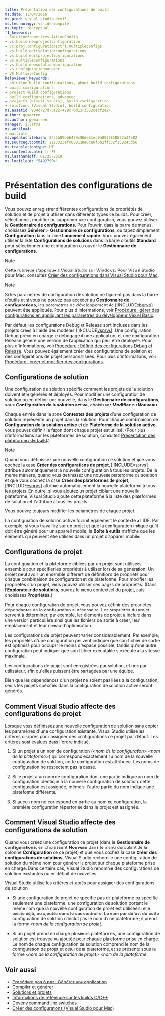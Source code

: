 ```yaml
---
title: Présentation des configurations de build
ms.date: 11/04/2016
ms.prod: visual-studio-dev15
ms.technology: vs-ide-compile
ms.topic: conceptual
f1_keywords:
- SolutionProperties.ActiveConfig
- vs.build.newprojectconfiguration
- vc.proj.configurationsctrl.multipleconfigs
- vs.build.editsolutionconfigurations
- vs.build.editprojectconfigurations
- vs.multipleconfigurations
- vs.build.newsolutionconfiguration
- VS.ConfigurationManager
- VS.MultipleConfig
helpviewer_keywords:
- solution build configurations, about build configurations
- build configurations
- project build configurations
- build configurations, advanced
- projects [Visual Studio], build configuration
- solutions [Visual Studio], build configuration
ms.assetid: 934c727d-3a22-429c-bd13-3552cecf2e24
author: gewarren
ms.author: gewarren
manager: jillfra
ms.workload:
- multiple
ms.openlocfilehash: 84a2b89bb6479c88de61ec0a0071858522a34e82
ms.sourcegitcommit: 2193323efc608118e0ce6f6b2ff532f158245d56
ms.translationtype: HT
ms.contentlocale: fr-FR
ms.lasthandoff: 01/25/2019
ms.locfileid: "54927904"
---
```

# <a name="understand-build-configurations"></a>Présentation des configurations de build

Vous pouvez enregistrer différentes configurations de propriétés de solution et de projet à utiliser dans différents types de builds. Pour créer, sélectionner, modifier ou supprimer une configuration, vous pouvez utiliser le **Gestionnaire de configurations**. Pour l’ouvrir, dans la barre de menus, choisissez **Générer** > **Gestionnaire de configurations**, ou tapez simplement **Configuration** dans la zone **Lancement rapide**. Vous pouvez également utiliser la liste **Configurations de solutions** dans la barre d’outils **Standard** pour sélectionner une configuration ou ouvrir le **Gestionnaire de configurations**.

> [!NOTE]
> Cette rubrique s’applique à Visual Studio sur Windows. Pour Visual Studio pour Mac, consultez [Créer des configurations dans Visual Studio pour Mac](/visualstudio/mac/configurations).

> [!NOTE]
> Si les paramètres de configuration de solution ne figurent pas dans la barre d’outils et si vous ne pouvez pas accéder au **Gestionnaire de configurations**, les paramètres de développement de [!INCLUDE[vbprvb](../code-quality/includes/vbprvb_md.md)] peuvent être appliqués. Pour plus d'informations, voir [Procédure : gérer des configurations en appliquant les paramètres du développeur Visual Basic](../ide/how-to-manage-build-configurations-with-visual-basic-developer-settings-applied.md).

Par défaut, les configurations Debug et Release sont incluses dans les projets créés à l'aide des modèles [!INCLUDE[vsprvs](../code-quality/includes/vsprvs_md.md)]. Une configuration Debug prend en charge le débogage d’une application, et une configuration Release génère une version de l’application qui peut être déployée. Pour plus d'informations, voir [Procédure : Définir des configurations Debug et Release](../debugger/how-to-set-debug-and-release-configurations.md). Vous pouvez également créer des configurations de solution et des configurations de projet personnalisées. Pour plus d'informations, voir [Procédure : créer et modifier des configurations](../ide/how-to-create-and-edit-configurations.md).

## <a name="solution-configurations"></a>Configurations de solution

Une configuration de solution spécifie comment les projets de la solution doivent être générés et déployés. Pour modifier une configuration de solution ou en définir une nouvelle, dans le **Gestionnaire de configurations**, sous **Configuration de la solution active**, choisissez **Modifier** ou **Nouveau**.

Chaque entrée dans la zone **Contextes des projets** d’une configuration de solution représente un projet dans la solution. Pour chaque combinaison de **Configuration de la solution active** et de **Plateforme de la solution active**, vous pouvez définir la façon dont chaque projet est utilisé. (Pour plus d’informations sur les plateformes de solution, consultez [Présentation des plateformes de build](../ide/understanding-build-platforms.md).)

> [!NOTE]
> Quand vous définissez une nouvelle configuration de solution et que vous cochez la case **Créer des configurations de projet**, [!INCLUDE[vsprvs](../code-quality/includes/vsprvs_md.md)] attribue automatiquement la nouvelle configuration à tous les projets. De la même manière, quand vous définissez une nouvelle plateforme de solution et que vous cochez la case **Créer des plateformes de projet**, [!INCLUDE[vsprvs](../code-quality/includes/vsprvs_md.md)] attribue automatiquement la nouvelle plateforme à tous les projets. En outre, si vous ajoutez un projet ciblant une nouvelle plateforme, Visual Studio ajoute cette plateforme à la liste des plateformes de solution et l'attribue à tous les projets.
>
> Vous pouvez toujours modifier les paramètres de chaque projet.

La configuration de solution active fournit également le contexte à l'IDE. Par exemple, si vous travaillez sur un projet et que la configuration indique qu’il doit être généré pour un appareil mobile, la **Boîte à outils** n’affiche que les éléments qui peuvent être utilisés dans un projet d’appareil mobile.

## <a name="project-configurations"></a>Configurations de projet
 La configuration et la plateforme ciblées par un projet sont utilisées ensemble pour spécifier les propriétés à utiliser lors de sa génération. Un projet peut avoir un ensemble différent de définitions de propriété pour chaque combinaison de configuration et de plateforme. Pour modifier les propriétés d'un projet, vous pouvez utiliser ses pages de propriétés. (Dans l’**Explorateur de solutions**, ouvrez le menu contextuel du projet, puis choisissez **Propriétés**.)

 Pour chaque configuration de projet, vous pouvez définir des propriétés dépendantes de la configuration si nécessaire. Les propriétés du projet servent à déterminer, par exemple, les éléments de projet à inclure dans une version particulière ainsi que les fichiers de sortie à créer, leur emplacement et leur niveau d'optimisation.

 Les configurations de projet peuvent varier considérablement. Par exemple, les propriétés d'une configuration peuvent indiquer que son fichier de sortie est optimisé pour occuper le moins d'espace possible, tandis qu'une autre configuration peut indiquer que son fichier exécutable s'exécute à la vitesse maximale.

 Les configurations de projet sont enregistrées par solution, et non par utilisateur, afin qu'elles puissent être partagées par une équipe.

 Bien que les dépendances d'un projet ne soient pas liées à la configuration, seuls les projets spécifiés dans la configuration de solution active seront générés.

## <a name="how-visual-studio-assigns-project-configurations"></a>Comment Visual Studio affecte des configurations de projet
 Lorsque vous définissez une nouvelle configuration de solution sans copier les paramètres d'une configuration existante, Visual Studio utilise les critères ci-après pour assigner des configurations de projet par défaut. Les critères sont évalués dans l'ordre indiqué.

1.  Si un projet a un nom de configuration (*\<nom de la configuration> \<nom de la plateforme>*) qui correspond exactement au nom de la nouvelle configuration de solution, cette configuration est attribuée. Les noms de configuration ne respectent pas la casse.

2.  Si le projet a un nom de configuration dont une partie indique un nom de configuration identique à la nouvelle configuration de solution, cette configuration est assignée, même si l'autre partie du nom indique une plateforme différente.

3.  Si aucun nom ne correspond en partie au nom de configuration, la première configuration répertoriée dans le projet est assignée.

## <a name="how-visual-studio-assigns-solution-configurations"></a>Comment Visual Studio affecte des configurations de solution
 Quand vous créez une configuration de projet (dans le **Gestionnaire de configurations**, en choisissant **Nouveau** dans le menu déroulant de la colonne **Configuration** de ce projet) et que vous cochez la case **Créer des configurations de solutions**, Visual Studio recherche une configuration de solution du même nom pour générer le projet sur chaque plateforme prise en charge. Dans certains cas, Visual Studio renomme des configurations de solution existantes ou en définit de nouvelles.

 Visual Studio utilise les critères ci-après pour assigner des configurations de solution.

-   Si une configuration de projet ne spécifie pas de plateforme ou spécifie seulement une plateforme, une configuration de solution portant le même nom que la nouvelle configuration de projet est utilisée si elle existe déjà, ou ajoutée dans le cas contraire. Le nom par défaut de cette configuration de solution n’inclut pas le nom d’une plateforme ; il prend la forme *\<nom de la configuration de projet*.

-   Si un projet prend en charge plusieurs plateformes, une configuration de solution est trouvée ou ajoutée pour chaque plateforme prise en charge. Le nom de chaque configuration de solution comprend le nom de la configuration de projet et celui de la plateforme, et se présente sous la forme *\<nom de la configuration de projet> \<nom de la plateforme*.

## <a name="see-also"></a>Voir aussi

- [Procédure pas à pas : Générer une application](../ide/walkthrough-building-an-application.md)
- [Compiler et générer](../ide/compiling-and-building-in-visual-studio.md)
- [Solutions et projets](../ide/solutions-and-projects-in-visual-studio.md)
- [Informations de référence sur les builds C/C++](/cpp/build/reference/c-cpp-building-reference)
- [Devenv command line switches](../ide/reference/devenv-command-line-switches.md)
- [Créer des configurations (Visual Studio pour Mac)](/visualstudio/mac/configurations)